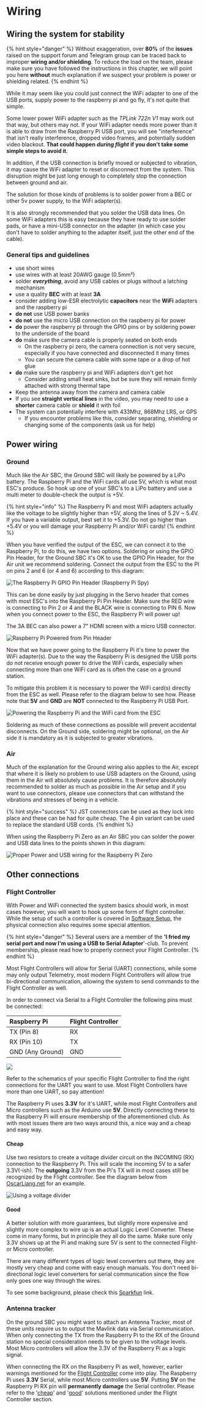 # Wiring

## Wiring the system for stability

{% hint style="danger" %}
Without exaggeration, over **80%** of the **issues** raised on the support forum and Telegram group can be traced back to improper **wiring and/or shielding**. To reduce the load on the team, please make sure you have followed the instructions in this chapter, we will point you here **without** much explanation if we suspect your problem is power or shielding related.
{% endhint %}

While it may seem like you could just connect the WiFi adapter to one of the USB ports, supply power to the raspberry pi and go fly, it's not quite that simple.

Some lower power WiFi adapter such as the _TPLink 722n V1_ may work out that way, but others may not. If your WiFi adapter needs more power than it is able to draw from the Raspberry Pi USB port, you will see "interference" that isn't really interference, dropped video frames, and potentially sudden video blackout. **That could happen** _**during flight**_ **if you don't take some simple steps to avoid it**.

In addition, if the USB connection is briefly moved or subjected to vibration, it may cause the WiFi adapter to reset or disconnect from the system. This disruption might be just long enough to completely stop the connection between ground and air.

The solution for those kinds of problems is to solder power from a BEC or other 5v power supply, to the WiFi adapter\(s\).

It is also strongly recommended that you solder the USB data lines. On some WiFi adapters this is easy because they have ready to use solder pads, or have a mini-USB connector on the adapter \(in which case you don't have to solder anything to the adapter itself, just the other end of the cable\).

### General tips and guidelines

* use short wires
* use wires with at least 20AWG gauge \(0.5mm²\)
* solder _**everything**_, avoid any USB cables or plugs without a latching mechanism
* use a quality **BEC** with at least **3A**
* consider adding low-ESR electrolytic **capacitors** near the **WiFi** adapters and the raspberry pi
* **do not** use USB power banks
* **do not** use the micro USB connection on the raspberry pi for power
* **do** power the raspberry pi through the GPIO pins or by soldering power to the underside of the board
* **do** make sure the camera cable is properly seated on both ends
  * On the raspberry pi zero, the camera connection is not very secure, especially if you have connected and disconnected it many times
  * You can secure the camera cable with some tape or a drop of hot glue
* **do** make sure the raspberry pi and WiFi adapters don't get hot
  * Consider adding small heat sinks, but be sure they will remain firmly attached with strong thermal tape
* Keep the antenna away from the camera and camera cable
* If you see **straight vertical** **lines** in the video, you may need to use a **shorter** camera cable or **shield** it with foil
* The system can potentially interfere with 433Mhz, 868Mhz LRS, or GPS
  * If you encounter problems like this, consider separating, shielding or changing some of the components \(ask us for help\)

## Power wiring

### Ground

Much like the Air SBC, the Ground SBC will likely be powered by a LiPo battery. The Raspberry Pi and the WiFi cards all use 5V, which is what most ESC's produce. So hook up one of your SBC's to a LiPo battery and use a multi meter to double-check the output is +5V.

{% hint style="info" %}
The Raspberry Pi and most WiFi adapters actually like the voltage to be slightly higher than +5V, along the lines of 5.2V ~ 5.4V. If you have a variable output, best set it to +5.3V. Do not go higher than +5.4V or you will damage your Raspberry Pi and/or WiFi cards!
{% endhint %}

When you have verified the output of the ESC, we can connect it to the Raspberry Pi, to do this, we have two options. Soldering or using the GPIO Pin Header, for the Ground SBC it's OK to use the GPIO Pin Header, for the Air unit we recommend soldering. Connect the output from the ESC to the PI on pins 2 and 6 \(or 4 and 6\) according to this diagram:

![The Raspberry Pi GPIO Pin Header \(Raspberry Pi Spy\)](../.gitbook/assets/image.png)

This can be done easily by just plugging in the Servo header that comes with most ESC's into the Raspberry Pi Pin Header. Make sure the RED wire is connecting to Pin 2 or 4 and the BLACK wire is connecting to PIN 6. Now when you connect power to the ESC, the Raspberry Pi will power up!

The 3A BEC can also power a 7" HDMI screen with a micro USB connector.

![Raspberry Pi Powered from Pin Header](../.gitbook/assets/image%20%281%29.png)

Now that we have power going to the Raspberry Pi it's time to power the WiFi adapter\(s\). Due to the way the Raspberry Pi is designed the USB ports do not receive enough power to drive the WiFi cards, especially when connecting more than one WiFi card as is often the case on a ground station.

To mitigate this problem it is necessary to power the WiFi card\(s\) directly from the ESC as well. Please refer to the diagram below to see how. Please note that **5V** and **GND** are **NOT** connected to the Raspberry Pi USB Port.

![Powering the Raspberry Pi and the WiFi card from the ESC](../.gitbook/assets/image%20%283%29.png)

Soldering as much of these connections as possible will prevent accidental disconnects. On the Ground side, soldering might be optional, on the Air side it is mandatory as it is subjected to greater vibrations.

### Air

Much of the explanation for the Ground wiring also applies to the Air, except that where it is likely no problem to use USB adapters on the Ground, using them in the Air will absolutely cause problems. It is therefore absolutely recommended to solder as much as possible in the Air setup and if you want to use connectors, please use connectors that can withstand the vibrations and stresses of being in a vehicle. 

{% hint style="success" %}
JST connectors can be used as they lock into place and these can be had for quite cheap. The 4 pin variant can be used to replace the standard USB cords. 
{% endhint %}

When using the Raspberry Pi Zero as an Air SBC you can solder the power and USB data lines to the points shown in this diagram:

![Proper Power and USB wiring for the Raspberry Pi Zero](../.gitbook/assets/image%20%288%29.png)

## Other connections

### Flight Controller

With Power and WiFi connected the system basics should work, in most cases  however, you will want to hook up some form of flight controller. While the setup of such a controller is covered in [Software Setup](../software-setup/telemetry-and-osd.md), the physical connection also requires some special attention.

{% hint style="danger" %}
Several users are a member of the **'I fried my serial port and now I'm using a USB to Serial Adapter**'-club. To prevent membership, please read how to properly connect your Flight Controller.
{% endhint %}

Most Flight Controllers will allow for Serial \(UART\) connections, while some may only output Telemetry, most modern Flight Controllers will allow true bi-directional communication, allowing the system to send commands to the Flight Controller as well. 

In order to connect via Serial to a Flight Controller the following pins must be connected:

| Raspberry Pi | Flight Controller |
| :--- | :--- |
| TX \(Pin 8\) | RX |
| RX \(Pin 10\) | TX |
| GND \(Any Ground\) | GND |

![](../.gitbook/assets/image%20%286%29.png)

Refer to the schematics of your specific Flight Controller to find the right connections for the UART you want to use. Most Flight Controllers have more than one UART, so pay attention!

The Raspberry Pi uses **3.3V** for it's UART, while most Flight Controllers and Micro controllers such as the Arduino use **5V**. Directly connecting these to the Raspberry Pi will ensure membership of the aforementioned club. As with most issues there are two ways around this, a nice way and a cheap and easy way.

#### Cheap

Use two resistors to create a voltage divider circuit on the INCOMING \(RX\) connection to the Raspberry Pi. This will scale the incoming 5V to a safer 3.3V\(-ish\). The **outgoing** 3.3V from the Pi's TX will in most cases still be recognized by the Flight controller. See the diagram below from [OscarLiang.net](http://OscarLiang.net) for an example.

![Using a voltage divider](../.gitbook/assets/image%20%287%29.png)

#### Good

A better solution with more guarantees, but slightly more expensive and slightly more complex to wire up is an actual Logic Level Converter. These come in many forms, but in principle they all do the same. Make sure only 3.3V shows up at the Pi and making sure 5V is sent to the connected Flight- or Micro controller.

There are many different types of logic level converters out there, they are mostly very cheap and come with easy enough manuals. You don't need bi-directional logic level converters for serial communication since the flow only goes one way through the wires.

To see some background, please check this [Sparkfun](https://learn.sparkfun.com/tutorials/bi-directional-logic-level-converter-hookup-guide/all) link.

### Antenna tracker

On the ground SBC you might want to attach an Antenna Tracker, most of these units require us to output the Mavlink data via Serial communication. When only connecting the TX from the Raspberry Pi to the RX of the Ground station no special consideration needs to be given to the voltage levels. Most Micro controllers will allow the 3.3V of the Raspberry Pi as a logic signal.

When connecting the RX on the Raspberry Pi as well, however, earlier warnings mentioned for the [Flight Controller](wiring.md#flight-controller) come into play. The Raspberry Pi uses **3.3V** Serial, while most Micro controllers use **5V**. Putting **5V** on the Raspberry Pi RX pin will **permanently damage** the Serial controller. Please refer to the '[cheap](wiring.md#cheap)' and '[good](wiring.md#good)' solutions mentioned under the Flight Controller section.

